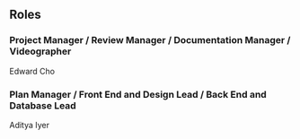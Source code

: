 ## Roles

### Project Manager / Review Manager / Documentation Manager / Videographer
Edward Cho

### Plan Manager / Front End and Design Lead / Back End and Database Lead
Aditya Iyer

